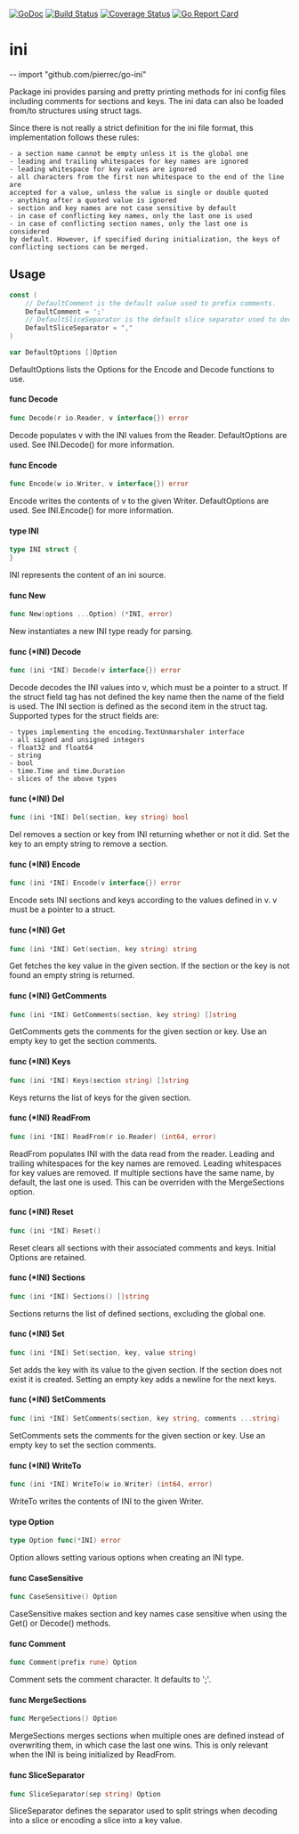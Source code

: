 [![GoDoc](https://godoc.org/github.com/pierrec/go-ini?status.png)](https://godoc.org/github.com/pierrec/go-ini)
[![Build Status](https://travis-ci.org/pierrec/go-ini.svg?branch=master)](https://travis-ci.org/pierrec/go-ini)
[![Coverage Status](https://coveralls.io/repos/github/pierrec/go-ini/badge.svg?branch=master)](https://coveralls.io/github/pierrec/go-ini?branch=master)
[![Go Report Card](https://goreportcard.com/badge/github.com/pierrec/go-ini)](https://goreportcard.com/report/github.com/pierrec/go-ini)

# ini
--
    import "github.com/pierrec/go-ini"

Package ini provides parsing and pretty printing methods for ini config files
including comments for sections and keys. The ini data can also be loaded
from/to structures using struct tags.

Since there is not really a strict definition for the ini file format, this
implementation follows these rules:

    - a section name cannot be empty unless it is the global one
    - leading and trailing whitespaces for key names are ignored
    - leading whitespace for key values are ignored
    - all characters from the first non whitespace to the end of the line are
    accepted for a value, unless the value is single or double quoted
    - anything after a quoted value is ignored
    - section and key names are not case sensitive by default
    - in case of conflicting key names, only the last one is used
    - in case of conflicting section names, only the last one is considered
    by default. However, if specified during initialization, the keys of
    conflicting sections can be merged.

## Usage

```go
const (
	// DefaultComment is the default value used to prefix comments.
	DefaultComment = ';'
	// DefaultSliceSeparator is the default slice separator used to decode and encode slices.
	DefaultSliceSeparator = ","
)
```

```go
var DefaultOptions []Option
```
DefaultOptions lists the Options for the Encode and Decode functions to use.

#### func  Decode

```go
func Decode(r io.Reader, v interface{}) error
```
Decode populates v with the INI values from the Reader. DefaultOptions are used.
See INI.Decode() for more information.

#### func  Encode

```go
func Encode(w io.Writer, v interface{}) error
```
Encode writes the contents of v to the given Writer. DefaultOptions are used.
See INI.Encode() for more information.

#### type INI

```go
type INI struct {
}
```

INI represents the content of an ini source.

#### func  New

```go
func New(options ...Option) (*INI, error)
```
New instantiates a new INI type ready for parsing.

#### func (*INI) Decode

```go
func (ini *INI) Decode(v interface{}) error
```
Decode decodes the INI values into v, which must be a pointer to a struct. If
the struct field tag has not defined the key name then the name of the field is
used. The INI section is defined as the second item in the struct tag. Supported
types for the struct fields are:

    - types implementing the encoding.TextUnmarshaler interface
    - all signed and unsigned integers
    - float32 and float64
    - string
    - bool
    - time.Time and time.Duration
    - slices of the above types

#### func (*INI) Del

```go
func (ini *INI) Del(section, key string) bool
```
Del removes a section or key from INI returning whether or not it did. Set the
key to an empty string to remove a section.

#### func (*INI) Encode

```go
func (ini *INI) Encode(v interface{}) error
```
Encode sets INI sections and keys according to the values defined in v. v must
be a pointer to a struct.

#### func (*INI) Get

```go
func (ini *INI) Get(section, key string) string
```
Get fetches the key value in the given section. If the section or the key is not
found an empty string is returned.

#### func (*INI) GetComments

```go
func (ini *INI) GetComments(section, key string) []string
```
GetComments gets the comments for the given section or key. Use an empty key to
get the section comments.

#### func (*INI) Keys

```go
func (ini *INI) Keys(section string) []string
```
Keys returns the list of keys for the given section.

#### func (*INI) ReadFrom

```go
func (ini *INI) ReadFrom(r io.Reader) (int64, error)
```
ReadFrom populates INI with the data read from the reader. Leading and trailing
whitespaces for the key names are removed. Leading whitespaces for key values
are removed. If multiple sections have the same name, by default, the last one
is used. This can be overriden with the MergeSections option.

#### func (*INI) Reset

```go
func (ini *INI) Reset()
```
Reset clears all sections with their associated comments and keys. Initial
Options are retained.

#### func (*INI) Sections

```go
func (ini *INI) Sections() []string
```
Sections returns the list of defined sections, excluding the global one.

#### func (*INI) Set

```go
func (ini *INI) Set(section, key, value string)
```
Set adds the key with its value to the given section. If the section does not
exist it is created. Setting an empty key adds a newline for the next keys.

#### func (*INI) SetComments

```go
func (ini *INI) SetComments(section, key string, comments ...string)
```
SetComments sets the comments for the given section or key. Use an empty key to
set the section comments.

#### func (*INI) WriteTo

```go
func (ini *INI) WriteTo(w io.Writer) (int64, error)
```
WriteTo writes the contents of INI to the given Writer.

#### type Option

```go
type Option func(*INI) error
```

Option allows setting various options when creating an INI type.

#### func  CaseSensitive

```go
func CaseSensitive() Option
```
CaseSensitive makes section and key names case sensitive when using the Get() or
Decode() methods.

#### func  Comment

```go
func Comment(prefix rune) Option
```
Comment sets the comment character. It defaults to ';'.

#### func  MergeSections

```go
func MergeSections() Option
```
MergeSections merges sections when multiple ones are defined instead of
overwriting them, in which case the last one wins. This is only relevant when
the INI is being initialized by ReadFrom.

#### func  SliceSeparator

```go
func SliceSeparator(sep string) Option
```
SliceSeparator defines the separator used to split strings when decoding into a
slice or encoding a slice into a key value.
